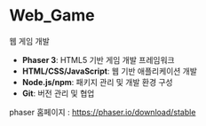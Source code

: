 # Web_Game
웹 게임 개발

- **Phaser 3**: HTML5 기반 게임 개발 프레임워크
- **HTML/CSS/JavaScript**: 웹 기반 애플리케이션 개발
- **Node.js/npm**: 패키지 관리 및 개발 환경 구성
- **Git**: 버전 관리 및 협업

phaser 홈페이지 : https://phaser.io/download/stable